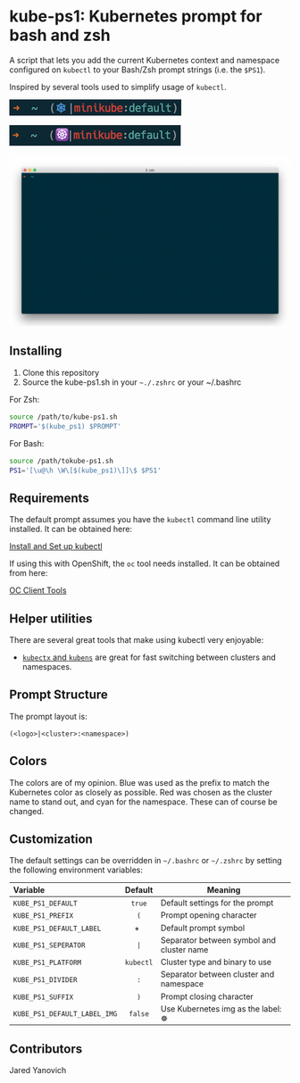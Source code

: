 kube-ps1: Kubernetes prompt for bash and zsh
============================================

A script that lets you add the current Kubernetes context and namespace configured
on `kubectl` to your Bash/Zsh prompt strings (i.e. the `$PS1`).

Inspired by several tools used to simplify usage of `kubectl`.

![prompt](img/screenshot.png)

![prompt2](img/screenshot-img.png)

![prompt demo](img/kube-ps1.gif)

## Installing

1. Clone this repository
2. Source the kube-ps1.sh in your `~./.zshrc` or your ~/.bashrc

For Zsh:
```sh
source /path/to/kube-ps1.sh
PROMPT='$(kube_ps1) $PROMPT'
```

For Bash:
```sh
source /path/tokube-ps1.sh
PS1='[\u@\h \W\[$(kube_ps1)\]]\$ $PS1'
```

## Requirements

The default prompt assumes you have the `kubectl` command line utility installed.
It can be obtained here:

[Install and Set up kubectl](https://kubernetes.io/docs/tasks/tools/install-kubectl/)

If using this with OpenShift, the `oc` tool needs installed.  It can be obtained from here:

[OC Client Tools](https://www.openshift.org/download.html)

## Helper utilities

There are several great tools that make using kubectl very enjoyable:

- [`kubectx` and `kubens`](https://github.com/ahmetb/kubectx) are great for
fast switching between clusters and namespaces.

## Prompt Structure

The prompt layout is:

```
(<logo>|<cluster>:<namespace>)
```


## Colors

The colors are of my opinion. Blue was used as the prefix to match the Kubernetes
color as closely as possible. Red was chosen as the cluster name to stand out, and cyan
for the namespace.  These can of course be changed.

## Customization

The default settings can be overridden in `~/.bashrc` or `~/.zshrc` by setting
the following environment variables:

| Variable | Default | Meaning |
| :------- | :-----: | ------- |
| `KUBE_PS1_DEFAULT` | `true` | Default settings for the prompt |
| `KUBE_PS1_PREFIX` | `(` | Prompt opening character  |
| `KUBE_PS1_DEFAULT_LABEL` | `⎈ ` | Default prompt symbol |
| `KUBE_PS1_SEPERATOR` | `\|` | Separator between symbol and cluster name |
| `KUBE_PS1_PLATFORM` | `kubectl` | Cluster type and binary to use |
| `KUBE_PS1_DIVIDER` | `:` | Separator between cluster and namespace |
| `KUBE_PS1_SUFFIX` | `)` | Prompt closing character |
| `KUBE_PS1_DEFAULT_LABEL_IMG` | `false` | Use Kubernetes img as the label: ☸️  |

## Contributors

Jared Yanovich
